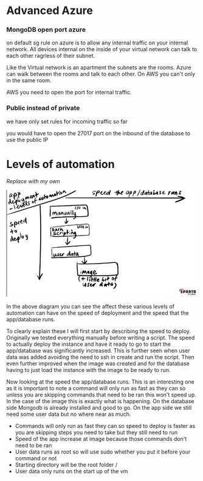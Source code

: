 # Advanced Azure

### MongoDB open port azure

on default sg rule on azure is to allow any internal traffic on your internal network. All devices internal on the inside of your virtual network can talk to each other ragrless of their subnet.

Like the Virtual network is an apartment the subnets are the rooms. Azure can walk between the rooms and talk to each other. On AWS you can't only in the same room.

AWS you need to open the port for internal traffic.

### Public instead of private

we have only set rules for incoming traffic so far

you would have to open the 27017 port on the inbound of the database to use the public IP

# Levels of automation

*Replace with my own*

![alt text](Markdown_Images/ramon_diagram.png)

In the above diagram you can see the affect these various levels of automation can have on the speed of deployment and the speed that the app/database runs.

To clearly explain these I will first start by describing the speed to deploy. Originally we tested everything manually before writing a script. The speed to actually deploy the instance and have it ready to go to start the app/database was significantly increased. This is further seen when user data was added avoiding the need to ssh in create and run the script. Then even further improved when the image was created and for the database having to just load the instance with the image to be ready to run.

Now looking at the speed the app/database runs. This is an interesting one as it is important to note a command will only run as fast as they can so unless you are skipping commands that need to be ran this won't speed up. In the case of the image this is exactly what is happening. On the database side Mongodb is already installed and good to go. On the app side we still need some user data but no where near as much.

* Commands will only run as fast they can so speed to deploy is faster as you are skipping steps you need to take but they still need to run
* Speed of the app increase at image because those commands don't need to be ran
* User data runs as root so will use sudo whether you put it before your command or not
* Starting directory will be the root folder /
* User data only runs on the start up of the vm


